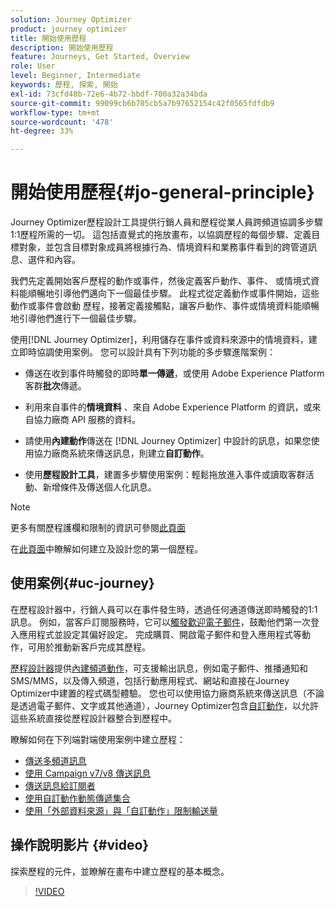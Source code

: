 ```yaml
---
solution: Journey Optimizer
product: journey optimizer
title: 開始使用歷程
description: 開始使用歷程
feature: Journeys, Get Started, Overview
role: User
level: Beginner, Intermediate
keywords: 歷程, 探索, 開始
exl-id: 73cfd48b-72e6-4b72-bbdf-700a32a34bda
source-git-commit: 99099cb6b705cb5a7b97652154c42f0565fdfdb9
workflow-type: tm+mt
source-wordcount: '478'
ht-degree: 33%

---
```



# 開始使用歷程{#jo-general-principle}

Journey Optimizer歷程設計工具提供行銷人員和歷程從業人員跨頻道協調多步驟1:1歷程所需的一切。 這包括直覺式的拖放畫布，以協調歷程的每個步驟、定義目標對象，並包含目標對象成員將根據行為、情境資料和業務事件看到的跨管道訊息、選件和內容。

我們先定義開始客戶歷程的動作或事件，然後定義客戶動作、事件、
或情境式資料能順暢地引導他們邁向下一個最佳步驟。 此程式從定義動作或事件開始，這些動作或事件會啟動
歷程，接著定義接觸點，讓客戶動作、事件或情境資料能順暢地引導他們進行下一個最佳步驟。

使用[!DNL Journey Optimizer]，利用儲存在事件或資料來源中的情境資料，建立即時協調使用案例。 您可以設計具有下列功能的多步驟進階案例：

* 傳送在收到事件時觸發的即時&#x200B;**單一傳遞**，或使用 Adobe Experience Platform 客群&#x200B;**批次**&#x200B;傳遞。

* 利用來自事件的&#x200B;**情境資料** 、來自 Adobe Experience Platform 的資訊，或來自協力廠商 API 服務的資料。

* 請使用&#x200B;**內建動作**&#x200B;傳送在 [!DNL Journey Optimizer] 中設計的訊息，如果您使用協力廠商系統來傳送訊息，則建立&#x200B;**自訂動作**。

* 使用&#x200B;**歷程設計工具**，建置多步驟使用案例：輕鬆拖放進入事件或讀取客群活動、新增條件及傳送個人化訊息。

>[!NOTE]
>
>更多有關歷程護欄和限制的資訊可參閱[此頁面](../start/guardrails.md)

在[此頁面](journey-gs.md)中瞭解如何建立及設計您的第一個歷程。

## 使用案例{#uc-journey}

在歷程設計器中，行銷人員可以在事件發生時，透過任何通道傳送即時觸發的1:1訊息。 例如，當客戶訂閱服務時，它可以[觸發歡迎電子郵件](message-to-subscribers-uc.md)，鼓勵他們第一次登入應用程式並設定其偏好設定。 完成購買、開啟電子郵件和登入應用程式等動作，可用於推動新客戶完成其歷程。

[歷程設計器](using-the-journey-designer.md)提供[內建頻道動作](journeys-message.md)，可支援輸出訊息，例如電子郵件、推播通知和SMS/MMS，以及傳入頻道，包括行動應用程式、網站和直接在Journey Optimizer中建置的程式碼型體驗。 您也可以使用協力廠商系統來傳送訊息（不論是透過電子郵件、文字或其他通道），Journey Optimizer包含[自訂動作](using-custom-actions.md)，以允許這些系統直接從歷程設計器整合到歷程中。

瞭解如何在下列端對端使用案例中建立歷程：

* [傳送多頻道訊息](journeys-uc.md)
* [使用 Campaign v7/v8 傳送訊息](ajo-ac.md)
* [傳送訊息給訂閱者](message-to-subscribers-uc.md)
* [使用自訂動作動態傳遞集合](collections.md)
* [使用「外部資料來源」與「自訂動作」限制輸送量](limit-throughput.md)

## 操作說明影片 {#video}

探索歷程的元件，並瞭解在畫布中建立歷程的基本概念。

>[!VIDEO](https://video.tv.adobe.com/v/3424996?quality=12)
